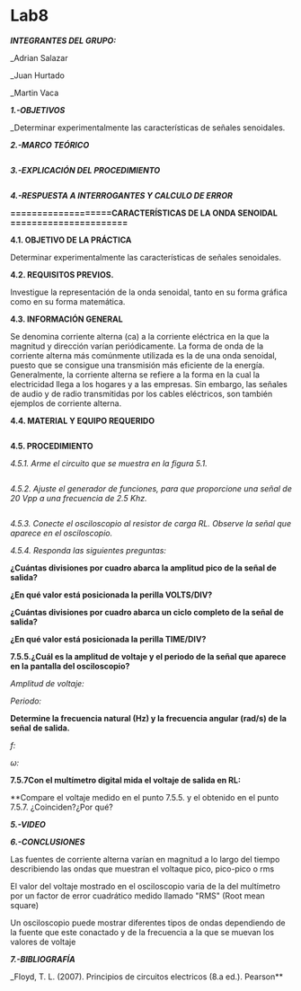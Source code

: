 # Lab8
***INTEGRANTES DEL GRUPO:***

_Adrian Salazar

_Juan Hurtado

_Martin Vaca

***1.-OBJETIVOS***

_Determinar experimentalmente las características de señales senoidales.



***2.-MARCO TEÓRICO***

![]()

***3.-EXPLICACIÓN DEL PROCEDIMIENTO***

![]()

***4.-RESPUESTA A INTERROGANTES Y CALCULO DE ERROR***

**===================CARACTERÍSTICAS DE LA ONDA SENOIDAL ======================**

**4.1. OBJETIVO DE LA PRÁCTICA**

Determinar experimentalmente las características de señales senoidales.

**4.2. REQUISITOS PREVIOS.**

Investigue la representación de la onda senoidal, tanto en su forma gráfica como
en su forma matemática.

**4.3. INFORMACIÓN GENERAL**

Se denomina corriente alterna (ca) a la corriente eléctrica en la que la magnitud y
dirección varían periódicamente. La forma de onda de la corriente alterna más
comúnmente utilizada es la de una onda senoidal, puesto que se consigue una transmisión
más eficiente de la energía.
Generalmente, la corriente alterna se refiere a la forma en la cual la electricidad
llega a los hogares y a las empresas. Sin embargo, las señales de audio y de radio
transmitidas por los cables eléctricos, son también ejemplos de corriente alterna.

**4.4. MATERIAL Y EQUIPO REQUERIDO**

![]()

**4.5. PROCEDIMIENTO**

*4.5.1. Arme el circuito que se muestra en la figura 5.1.*

![]()

*4.5.2. Ajuste el generador de funciones, para que proporcione una señal de 20 Vpp a
una frecuencia de 2.5 Khz.*

![]()

*4.5.3. Conecte el osciloscopio al resistor de carga RL. Observe la señal que aparece en
el osciloscopio.*

*4.5.4. Responda las siguientes preguntas:*

**¿Cuántas divisiones por cuadro abarca la amplitud pico de la señal de salida?**



**¿En qué valor está posicionada la perilla VOLTS/DIV?**



**¿Cuántas divisiones por cuadro abarca un ciclo completo de la señal de salida?**



**¿En qué valor está posicionada la perilla TIME/DIV?**



**7.5.5.¿Cuál es la amplitud de voltaje y el periodo de la señal que aparece en la pantalla
del osciloscopio?**

*Amplitud de voltaje:*

*Periodo:*

**Determine la frecuencia natural (Hz) y la frecuencia angular (rad/s) de la señal de
salida.**

*f:*

*ω:*

**7.5.7Con el multímetro digital mida el voltaje de salida en RL:**



**Compare el voltaje medido en el punto 7.5.5. y el obtenido en el punto 7.5.7.
¿Coinciden?¿Por qué?



***5.-VIDEO***



***6.-CONCLUSIONES***

Las fuentes de corriente alterna varían en magnitud a lo largo del tiempo describiendo las ondas que muestran el voltaque pico, pico-pico o rms

El valor del voltaje mostrado en el osciloscopio varia de la del multímetro por un factor de error cuadrático medido llamado "RMS" (Root mean square)

Un osciloscopio puede mostrar diferentes tipos de ondas dependiendo de la fuente que este conactado y de la frecuencia a la que se muevan los valores de voltaje

***7.-BIBLIOGRAFÍA***

_Floyd, T. L. (2007). Principios de circuitos electricos (8.a ed.). Pearson**
